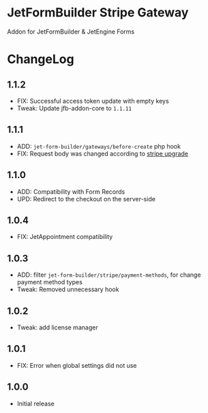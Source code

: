 # JetFormBuilder Stripe Gateway
Addon for JetFormBuilder & JetEngine Forms

# ChangeLog

## 1.1.2
* FIX: Successful access token update with empty keys
* Tweak: Update jfb-addon-core to `1.1.11`

## 1.1.1
* ADD: `jet-form-builder/gateways/before-create` php hook
* FIX: Request body was changed according to [stripe upgrade](https://stripe.com/docs/upgrades#2022-08-01)

## 1.1.0
* ADD: Compatibility with Form Records
* UPD: Redirect to the checkout on the server-side

## 1.0.4
* FIX: JetAppointment compatibility

## 1.0.3
* ADD: filter `jet-form-builder/stripe/payment-methods`, for change payment method types
* Tweak: Removed unnecessary hook

## 1.0.2
* Tweak: add license manager

## 1.0.1
* FIX: Error when global settings did not use

## 1.0.0
* Initial release
